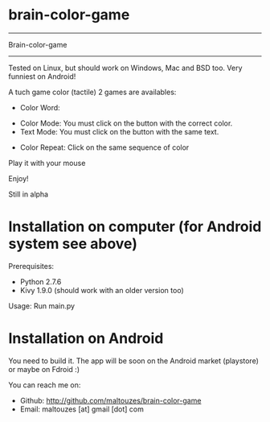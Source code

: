 # brain-color-game

******
Brain-color-game
******
Tested on Linux, but should work on Windows, Mac and BSD too.
Very funniest on Android!

A tuch game color (tactile) 2 games are availables:
 - Color Word:
  * Color Mode:  You must click on the button with the correct color.
  * Text Mode: You must click on the button with the same text.
 - Color Repeat: Click on the same sequence of color

Play it with your mouse

Enjoy!

Still in alpha

# Installation on computer (for Android system see above)
Prerequisites:
* Python 2.7.6
* Kivy 1.9.0 (should work with an older version too)

Usage:
Run main.py

# Installation on Android
You need to build it. The app will be soon on the Android market (playstore) or
maybe on Fdroid :)

You can reach me on:
* Github: http://github.com/maltouzes/brain-color-game
* Email: maltouzes [at] gmail [dot] com
